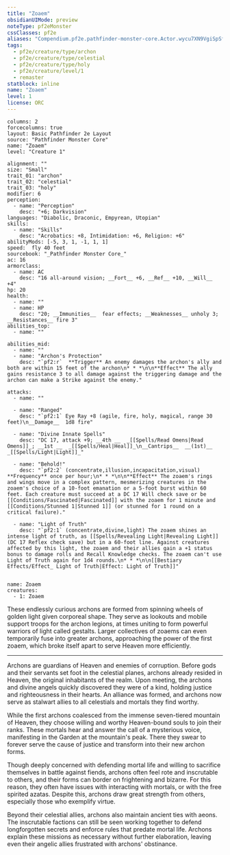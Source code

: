 ```yaml
---
title: "Zoaem"
obsidianUIMode: preview
noteType: pf2eMonster
cssClasses: pf2e
aliases: "Compendium.pf2e.pathfinder-monster-core.Actor.wycu7XN9VgiSpSfB" 
tags:
  - pf2e/creature/type/archon
  - pf2e/creature/type/celestial
  - pf2e/creature/type/holy
  - pf2e/creature/level/1
  - remaster
statblock: inline
name: "Zoaem"
level: 1
license: ORC
---
```


```statblock
columns: 2
forcecolumns: true
layout: Basic Pathfinder 2e Layout
source: "Pathfinder Monster Core"
name: "Zoaem"
level: "Creature 1"

alignment: ""
size: "Small"
trait_01: "archon"
trait_02: "celestial"
trait_03: "holy"
modifier: 6
perception:
  - name: "Perception"
    desc: "+6; Darkvision"
languages: "Diabolic, Draconic, Empyrean, Utopian"
skills:
  - name: "Skills"
    desc: "Acrobatics: +8, Intimidation: +6, Religion: +6"
abilityMods: [-5, 3, 1, -1, 1, 1]
speed:  fly 40 feet
sourcebook: "_Pathfinder Monster Core_"
ac: 16
armorclass:
  - name: AC
    desc: "16 all-around vision; __Fort__ +6, __Ref__ +10, __Will__ +4"
hp: 20
health:
  - name: ""
  - name: HP
    desc: "20; __Immunities__  fear effects; __Weaknesses__ unholy 3; __Resistances__ fire 3"
abilities_top:
  - name: ""

abilities_mid:
  - name: ""
  - name: "Archon's Protection"
    desc: "`pf2:r`  **Trigger** An enemy damages the archon's ally and both are within 15 feet of the archon\n* * *\n\n**Effect** The ally gains resistance 3 to all damage against the triggering damage and the archon can make a Strike against the enemy."

attacks:
  - name: ""

  - name: "Ranged"
    desc: "`pf2:1` Eye Ray +8 (agile, fire, holy, magical, range 30 feet)\n__Damage__  1d8 fire"

  - name: "Divine Innate Spells"
    desc: "DC 17, attack +9; __4th __  _[[Spells/Read Omens|Read Omens]]_; __1st __  _[[Spells/Heal|Heal]]_\n__Cantrips__  __(1st)__ _[[Spells/Light|Light]]_"

  - name: "Behold!"
    desc: "`pf2:2` (concentrate,illusion,incapacitation,visual) **Frequency** once per hour;\n* * *\n\n**Effect** The zoaem's rings and wings move in a complex pattern, mesmerizing creatures in the zoaem's choice of a 10-foot emanation or a 5-foot burst within 60 feet. Each creature must succeed at a DC 17 Will check save or be [[Conditions/Fascinated|Fascinated]] with the zoaem for 1 minute and [[Conditions/Stunned 1|Stunned 1]] (or stunned for 1 round on a critical failure)."

  - name: "Light of Truth"
    desc: "`pf2:1` (concentrate,divine,light) The zoaem shines an intense light of truth, as [[Spells/Revealing Light|Revealing Light]] (DC 17 Reflex check save) but in a 60-foot line. Against creatures affected by this light, the zoaem and their allies gain a +1 status bonus to damage rolls and Recall Knowledge checks. The zoaem can't use Light of Truth again for 1d4 rounds.\n* * *\n\n[[Bestiary Effects/Effect_ Light of Truth|Effect: Light of Truth]]"
 
```

```encounter-table
name: Zoaem
creatures:
  - 1: Zoaem
```



These endlessly curious archons are formed from spinning wheels of golden light given corporeal shape. They serve as lookouts and mobile support troops for the archon legions, at times uniting to form powerful warriors of light called gestalts. Larger collectives of zoaems can even temporarily fuse into greater archons, approaching the power of the first zoaem, which broke itself apart to serve Heaven more efficiently.

* * *

Archons are guardians of Heaven and enemies of corruption. Before gods and their servants set foot in the celestial planes, archons already resided in Heaven, the original inhabitants of the realm. Upon meeting, the archons and divine angels quickly discovered they were of a kind, holding justice and righteousness in their hearts. An alliance was formed, and archons now serve as stalwart allies to all celestials and mortals they find worthy.

While the first archons coalesced from the immense seven-tiered mountain of Heaven, they choose willing and worthy Heaven-bound souls to join their ranks. These mortals hear and answer the call of a mysterious voice, manifesting in the Garden at the mountain's peak. There they swear to forever serve the cause of justice and transform into their new archon forms.

Though deeply concerned with defending mortal life and willing to sacrifice themselves in battle against fiends, archons often feel rote and inscrutable to others, and their forms can border on frightening and bizarre. For this reason, they often have issues with interacting with mortals, or with the free spirited azatas. Despite this, archons draw great strength from others, especially those who exemplify virtue.

Beyond their celestial allies, archons also maintain ancient ties with aeons. The inscrutable factions can still be seen working together to defend longforgotten secrets and enforce rules that predate mortal life. Archons explain these missions as necessary without further elaboration, leaving even their angelic allies frustrated with archons' obstinance.
